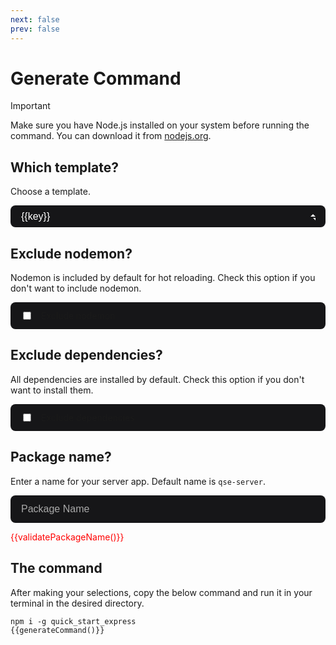 ```yaml
---
next: false
prev: false
---
```


<script>
import { templates } from '../bin/configs';

export default {
    data() {
        return {
            templates: templates,
            selectedTemplate: Object.entries(templates)[0][1].name,
            packageName: "",
            removeNodemon: false,
            removeDeps: false,
        }
    },
    methods: {
        generateCommand() {
            let command = "qse init"

            if (this.selectedTemplate) {
                command += ` -t ${this.templates[this.selectedTemplate].name}`
            }

            if (this.packageName && !this.validatePackageName()) {
                command += ` -n ${this.packageName}`
            }

            if (this.removeNodemon) {
                command += " --remove-nodemon"
            }

            if (this.removeDeps) {
                command += " --remove-deps"
            }

            return command
        },
        validatePackageName() {
            let err = ""

            if (this.packageName.length > 214) {
                err = "Package name must have less than or equal to 214 characters."
            } else if (/[^-._~0-9a-zA-Z]/.test(this.packageName)) {
                err = "Package name must not contain non URL friendly characters (%, #, space)."
            } else if (/[A-Z]/.test(this.packageName)) {
                err = "Package name must contain only lower case letters."
            }

            return err
        }
    }
}
</script>

# Generate Command

> [!Important]
> Make sure you have Node.js installed on your system before running the command. You can download it from [nodejs.org](https://nodejs.org/).

## Which template?

Choose a template.

<div class="custom-select">
    <select v-model="selectedTemplate">
        <option disabled value="">Select a template</option>
        <option v-for="(val, key) in templates" :value="val.name">
            {{key}}
        </option>
    </select>
</div>

## Exclude nodemon?

Nodemon is included by default for hot reloading. Check this option if you don't want to include nodemon.

<div class="check">
    <input type="checkbox" id="remove-nodemon" v-model="removeNodemon">
    <label for="remove-nodemon">Exclude nodemon</label>
</div>

## Exclude dependencies?

All dependencies are installed by default. Check this option if you don't want to install them.

<div class="check">
    <input type="checkbox" id="remove-deps" v-model="removeDeps">
    <label for="remove-deps">Exclude dependencies</label>
</div>

## Package name?

Enter a name for your server app. Default name is `qse-server`.

<div>
    <input type="text" id="package-name" v-model="packageName" placeholder="Package Name">
    <p class="error-message" v-if="validatePackageName()">{{validatePackageName()}}</p>
</div>

## The command

After making your selections, copy the below command and run it in your terminal in the desired directory.

```shell-vue
npm i -g quick_start_express
{{generateCommand()}}
```

<style>

input[type="text"] {
    background-color: #161618;
    width: 100%;
    min-width: 200px;
    padding: 0.75rem 1rem;
    border: 1px solid transparent;
    border-radius: 8px;
    font-size: 1rem;
    color: #fff;
    transition: border-color 0.2s ease, background-color 0.2s ease;
}

input[type="text"]:hover {
    border-color: #a8b1ff;
    background-color: #1e1e20;
}

input[type="text"]:focus {
    border-color: #a8b1ff;
    background-color: #1e1e20;
}

input[type="text"]::placeholder {
    color: #a8a8a8;
}

.error-message {
    color: red;
}

label {
    margin-bottom: 0.5rem;
    display: inline-block;
}

.custom-select {
    min-width: 352px;
    position: relative;
}

.custom-select select {
    appearance: none;
    width: 100%;
    padding: 8px 16px;
    border: 1px solid transparent;
    border-radius: 8px;
    color: #fff;
    cursor: pointer;
    transition: border-color 0.2s ease, background-color 0.2s ease;
    background-color: #161618;
    font-size: 1rem;
}

.custom-select select:hover {
    border-color: #a8b1ff;
    background-color: #1e1e20;
}

.custom-select select:focus {
    border-color: #a8b1ff;
    background-color: #1e1e20;
}

.custom-select::before,
.custom-select::after {
    --size: 4px;
    content: "";
    position: absolute;
    right: 16px;
    pointer-events: none;
}

.custom-select::before {
    border-left: var(--size) solid transparent;
    border-right: var(--size) solid transparent;
    border-bottom: var(--size) solid #fff;
    top: 40%;
}

.custom-select::after {
    border-left: var(--size) solid transparent;
    border-right: var (--size) solid transparent;
    border-top: var(--size) solid #fff;
    top: 55%;
}

.check {
    display: flex;
    align-items: center;
    background-color: #161618;
    padding: 0.75rem 1rem;
    border-radius: 8px;
    margin-bottom: 1rem;
}

.check input[type="checkbox"] {
    margin-right: 1rem;
}

.check label {
    margin-bottom: 0;
}

</style>
